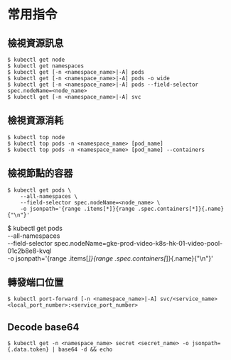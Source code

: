# 常用指令

## 檢視資源訊息

```
$ kubectl get node
$ kubectl get namespaces
$ kubectl get [-n <namespace_name>|-A] pods
$ kubectl get [-n <namespace_name>|-A] pods -o wide
$ kubectl get [-n <namespace_name>|-A] pods --field-selector spec.nodeName=<node_name>
$ kubectl get [-n <namespace_name>|-A] svc
```

## 檢視資源消耗

```
$ kubectl top node
$ kubectl top pods -n <namespace_name> [pod_name]
$ kubectl top pods -n <namespace_name> [pod_name] --containers
```

## 檢視節點的容器

```
$ kubectl get pods \
    --all-namespaces \
    --field-selector spec.nodeName=<node_name> \
    -o jsonpath='{range .items[*]}{range .spec.containers[*]}{.name}{"\n"}'
```

$ kubectl get pods \
    --all-namespaces \
    --field-selector spec.nodeName=gke-prod-video-k8s-hk-01-video-pool-01c2b8e8-kvql \
    -o jsonpath='{range .items[*]}{range .spec.containers[*]}{.name}{"\n"}'

## 轉發端口位置

```
$ kubectl port-forward [-n <namespace_name>|-A] svc/<service_name> <local_port_number>:<service_port_number>
```

## Decode base64 

```
$ kubectl get -n <namespace_name> secret <secret_name> -o jsonpath={.data.token} | base64 -d && echo 
```